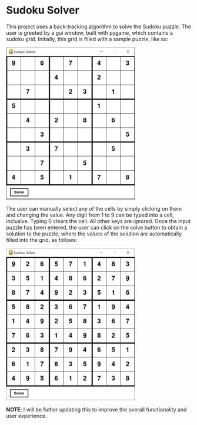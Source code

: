 # Sudoku Solver

This project uses a back-tracking algorithm to solve the Sudoku puzzle. The user is greeted by a gui window, built with pygame, which contains a sudoku grid. Initially, this grid is filled with a sample puzzle, like so:

<img src="sudoku_init.PNG" width=350/>

The user can manually select any of the cells by simply clicking on them and changing the value. Any digit from 1 to 9 can be typed into a cell, inclusive. Typing 0 clears the cell. All other keys are ignored. Once the input puzzle has been entered, the user can click on the solve button to obtain a solution to the puzzle, where the values of the solution are automatically filled into the grid, as follows:

<img src="sudoku_fin.PNG" width=350/>

**NOTE**: I will be futher updating this to improve the overall functionality and user experience.
